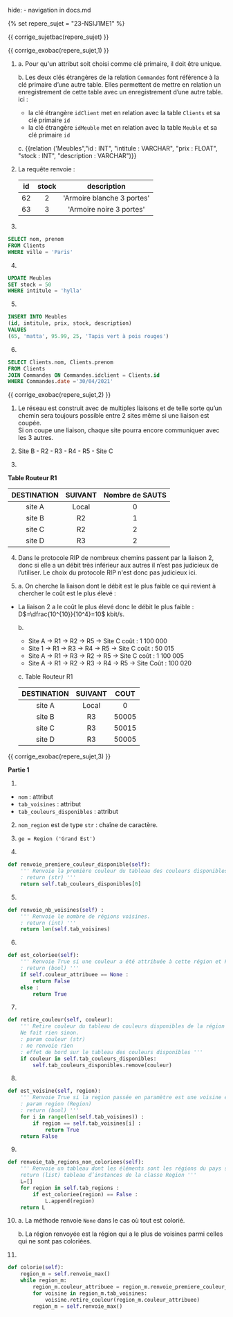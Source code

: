 hide: - navigation  in docs.md

{% set repere_sujet = "23-NSIJ1ME1" %}

{{ corrige_sujetbac(repere_sujet) }}


{{ corrige_exobac(repere_sujet,1) }}

1. 
    a. Pour qu'un attribut soit choisi comme clé primaire, il doit être unique.

    b. Les deux clés étrangères de la relation `Commandes` font référence à la clé primaire d’une autre table. Elles permettent de mettre en relation un enregistrement de cette table avec un enregistrement d’une autre table.  
    ici :  
    - la clé étrangère `idClient` met en relation avec la table `Clients` et sa clé primaire `id`  
    - la clé étrangère `idMeuble` met en relation avec la table `Meuble` et sa clé primaire `id` 


    c. {{relation ('Meubles","id : INT", "intitule : VARCHAR", "prix : FLOAT", "stock : INT", "description : VARCHAR")}}

2.  La requête renvoie :  

      id |stock | description  |  
    |:---:|:---:|:---:|  
    | 62 |2 |'Armoire blanche 3 portes'  |
    | 63 |3 |'Armoire noire 3 portes'  |  

3. 
```sql
SELECT nom, prenom
FROM Clients
WHERE ville = 'Paris'
```

4. 
```sql
UPDATE Meubles
SET stock = 50
WHERE intitule = 'hylla'
```

5. 
```sql
INSERT INTO Meubles
(id, intitule, prix, stock, description)
VALUES
(65, 'matta', 95.99, 25, 'Tapis vert à pois rouges')
```

6. 
```sql
SELECT Clients.nom, Clients.prenom
FROM Clients
JOIN Commandes ON Commandes.idclient = Clients.id
WHERE Commandes.date ='30/04/2021'
```



{{ corrige_exobac(repere_sujet,2) }}

1.  Le réseau est construit avec de multiples liaisons et de telle sorte qu’un chemin sera toujours possible entre 2 sites même si une liaison est coupée.  
    Si on coupe une liaison, chaque site pourra encore communiquer avec les 3 autres. 

2.  Site B - R2 - R3 - R4 - R5 - Site C

3. 

**Table Routeur R1**  

|DESTINATION | SUIVANT | Nombre de SAUTS |
|:---:|:---:|:---:|
|site A | Local | 0 |
|site B | R2 | 1 |
|site C | R2 | 2 |
|site D | R3 | 2 |

4. Dans le protocole RIP de nombreux chemins passent par la liaison 2, donc si elle a un débit très inférieur aux autres il n’est pas judicieux de l’utiliser.  Le choix du protocole RIP n'est donc pas judicieux ici.

5.  a. On cherche la liaison dont le débit est le plus faible ce qui revient à chercher le coût est le plus élevé : 
- La liaison 2 a le coût le plus élevé donc le débit le plus faible : D$=\dfrac{10^{10}}{10^4}=10$ kbit/s.

    b. 
    - Site A → R1 → R2 → R5 → Site C coût : 1 100 000  
    - Site 1 → R1 → R3 → R4 → R5 → Site C coût : 50 015  
    - Site A → R1 → R3 → R2 → R5 → Site C coût : 1 100 005  
    - Site A → R1 → R2 → R3 → R4 → R5 → Site Coût : 100 020  


    c. 
    Table Routeur R1  

    |DESTINATION | SUIVANT | COUT |
    |:---:|:---:|:---:|
    |site A | Local | 0 |
    |site B | R3 | 50005 |
    |site C | R3 | 50015 |
    |site D | R3 | 50005 |

  


{{ corrige_exobac(repere_sujet,3) }}

**Partie 1**  


1.  
- `nom` : attribut  
- `tab_voisines` : attribut  
- `tab_couleurs_disponibles` : attribut


2. `nom_region` est de type `str` : chaîne de caractère.

3.  `ge = Region ('Grand Est')`

4. 
```python
def renvoie_premiere_couleur_disponible(self): 
    ''' Renvoie la première couleur du tableau des couleurs disponibles supposé non vide. 
    : return (str) '''
    return self.tab_couleurs_disponibles[0]
```

5.  

```python
def renvoie_nb_voisines(self) :
    ''' Renvoie le nombre de régions voisines. 
    : return (int) '''
    return len(self.tab_voisines)
```

6. 
```python
def est_coloriee(self): 
    ''' Renvoie True si une couleur a été attribuée à cette région et False sinon. 
    : return (bool) '''
    if self.couleur_attribuee == None :
        return False
    else :
        return True
```

7. 
```python
def retire_couleur(self, couleur):
    ''' Retire couleur du tableau de couleurs disponibles de la région si elle est dans ce tableau.
    Ne fait rien sinon. 
    : param couleur (str) 
    : ne renvoie rien 
    : effet de bord sur le tableau des couleurs disponibles ''' 
    if couleur in self.tab_couleurs_disponibles:
        self.tab_couleurs_disponibles.remove(couleur)
```

8.  
```python
def est_voisine(self, region):
    ''' Renvoie True si la region passée en paramètre est une voisine et False sinon. 
    : param region (Region) 
    : return (bool) '''
    for i in range(len(self.tab_voisines)) :
        if region == self.tab_voisines[i] :
            return True
    return False
```

9. 
```python
def renvoie_tab_regions_non_coloriees(self): 
    ''' Renvoie un tableau dont les éléments sont les régions du pays sans couleur attribuée. :
    return (list) tableau d’instances de la classe Region '''
    L=[]
    for region in self.tab_regions :
        if est_coloriee(region) == False :
            L.append(region)
    return L
```

10. a. La méthode renvoie `None` dans le cas où tout est colorié.

    b. La région renvoyée est la région qui a le plus de voisines parmi celles qui ne sont pas coloriées.


11. 
```python
def colorie(self):
    region_m = self.renvoie_max()
    while region_m:
        region_m.couleur_attribuee = region_m.renvoie_premiere_couleur_disponible()
        for voisine in region_m.tab_voisines:
            voisine.retire_couleur(region_m.couleur_attribuee)
        region_m = self.renvoie_max()
```
